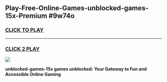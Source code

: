 
## Play-Free-Online-Games-unblocked-games-15x-Premium #9w74o
<h3>
<a href="https://premium.freeplayer.one?title=unblocked-games-15x&ref=8M">CLICK TO PLAY</a></h3>
<hr>

<h3>
<a href="https://premium.freeplayer.one?title=unblocked-games-15x&ref=8M">CLICK 2 PLAY</a>
  
</h3>

<a href="https://premium.freeplayer.one?title=unblocked-games-15x&ref=8M"><img src="https://clearcache.store/games.png"></a>


**unblocked-games-15x games unblocked: Your Gateway to Fun and Accessible Online Gaming**
